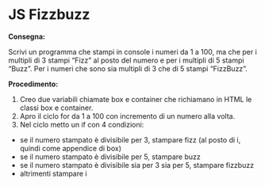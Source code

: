 # JS Fizzbuzz

**Consegna:**

Scrivi un programma che stampi in console i numeri da 1 a 100,
ma che per i multipli di 3 stampi “Fizz” al posto del numero e per i multipli di 5 stampi “Buzz”.
Per i numeri che sono sia multipli di 3 che di 5 stampi “FizzBuzz”.

**Procedimento:**

1. Creo due variabili chiamate box e container che richiamano in HTML le classi box e container.
2. Apro il ciclo for da 1 a 100 con incremento di un numero alla volta.
3. Nel ciclo metto un if con 4 condizioni:
- se il numero stampato è divisibile per 3, stampare fizz (al posto di i, quindi come appendice di box)
- se il numero stampato è divisibile per 5, stampare buzz
- se il numero stampato è divisibile sia per 3 sia per 5, stampare fizzbuzz
- altrimenti stampare i
